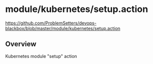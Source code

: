 # module/kubernetes/setup.action

https://github.com/ProblemSetters/devops-blackbox/blob/master/module/kubernetes/setup.action

## Overview

Kubernetes module "setup" action


